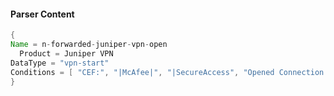 #### Parser Content
```Java
{
Name = n-forwarded-juniper-vpn-open
  Product = Juniper VPN
DataType = "vpn-start"
Conditions = [ "CEF:", "|McAfee|", "|SecureAccess", "Opened Connection|" ]
}
```